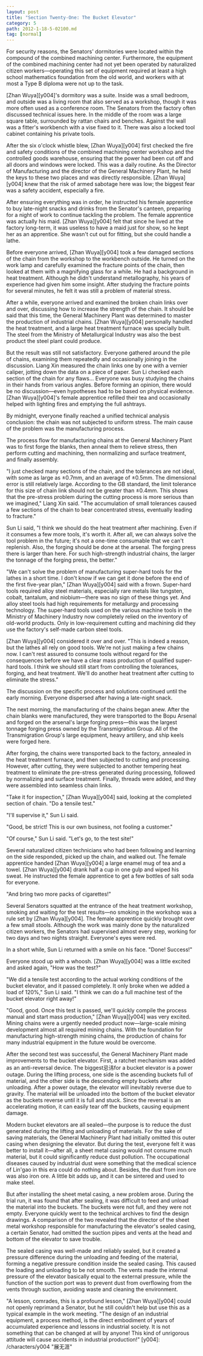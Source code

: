 ```yaml
---
layout: post
title: "Section Twenty-One: The Bucket Elevator"
category: 5
path: 2012-1-18-5-02100.md
tag: [normal]
---
```


For security reasons, the Senators' dormitories were located within the compound of the combined machining center. Furthermore, the equipment of the combined machining center had not yet been operated by naturalized citizen workers—operating this set of equipment required at least a high school mathematics foundation from the old world, and workers with at most a Type B diploma were not up to the task.

[Zhan Wuya][y004]'s dormitory was a suite. Inside was a small bedroom, and outside was a living room that also served as a workshop, though it was more often used as a conference room. The Senators from the factory often discussed technical issues here. In the middle of the room was a large square table, surrounded by rattan chairs and benches. Against the wall was a fitter's workbench with a vise fixed to it. There was also a locked tool cabinet containing his private tools.

After the six o'clock whistle blew, [Zhan Wuya][y004] first checked the fire and safety conditions of the combined machining center workshop and the controlled goods warehouse, ensuring that the power had been cut off and all doors and windows were locked. This was a daily routine. As the Director of Manufacturing and the director of the General Machinery Plant, he held the keys to these two places and was directly responsible. [Zhan Wuya][y004] knew that the risk of armed sabotage here was low; the biggest fear was a safety accident, especially a fire.

After ensuring everything was in order, he instructed his female apprentice to buy late-night snacks and drinks from the Senator's canteen, preparing for a night of work to continue tackling the problem. The female apprentice was actually his maid. [Zhan Wuya][y004] felt that since he lived at the factory long-term, it was useless to have a maid just for show, so he kept her as an apprentice. She wasn't cut out for fitting, but she could handle a lathe.

Before everyone arrived, [Zhan Wuya][y004] took a few damaged sections of the chain from the workshop to the workbench outside. He turned on the work lamp and carefully examined the fracture points of the chain, then looked at them with a magnifying glass for a while. He had a background in heat treatment. Although he didn't understand metallography, his years of experience had given him some insight. After studying the fracture points for several minutes, he felt it was still a problem of material stress.

After a while, everyone arrived and examined the broken chain links over and over, discussing how to increase the strength of the chain. It should be said that this time, the General Machinery Plant was determined to master the production of industrial chains. [Zhan Wuya][y004] personally handled the heat treatment, and a large heat treatment furnace was specially built. The steel from the Ministry of Metallurgical Industry was also the best product the steel plant could produce.

But the result was still not satisfactory. Everyone gathered around the pile of chains, examining them repeatedly and occasionally joining in the discussion. Liang Xin measured the chain links one by one with a vernier caliper, jotting down the data on a piece of paper. Sun Li checked each section of the chain for any flaws... Everyone was busy studying the chains in their hands from various angles. Before forming an opinion, there would be no discussion—even hypotheses had to be based on physical evidence. [Zhan Wuya][y004]'s female apprentice refilled their tea and occasionally helped with lighting fires and emptying the full ashtrays.

By midnight, everyone finally reached a unified technical analysis conclusion: the chain was not subjected to uniform stress. The main cause of the problem was the manufacturing process.

The process flow for manufacturing chains at the General Machinery Plant was to first forge the blanks, then anneal them to relieve stress, then perform cutting and machining, then normalizing and surface treatment, and finally assembly.

"I just checked many sections of the chain, and the tolerances are not ideal, with some as large as ±0.7mm, and an average of ±0.5mm. The dimensional error is still relatively large. According to the GB standard, the limit tolerance for this size of chain link should not be greater than ±0.4mm. This shows that the pre-stress problem during the cutting process is more serious than we imagined," Liang Xin said. "The accumulation of small tolerances caused a few sections of the chain to bear concentrated stress, eventually leading to fracture."

Sun Li said, "I think we should do the heat treatment after machining. Even if it consumes a few more tools, it's worth it. After all, we can always solve the tool problem in the future; it's not a one-time consumable that we can't replenish. Also, the forging should be done at the arsenal. The forging press there is larger than here. For such high-strength industrial chains, the larger the tonnage of the forging press, the better."

"We can't solve the problem of manufacturing super-hard tools for the lathes in a short time. I don't know if we can get it done before the end of the first five-year plan," [Zhan Wuya][y004] said with a frown. Super-hard tools required alloy steel materials, especially rare metals like tungsten, cobalt, tantalum, and niobium—there was no sign of these things yet. And alloy steel tools had high requirements for metallurgy and processing technology. The super-hard tools used on the various machine tools in the Ministry of Machinery Industry now completely relied on the inventory of old-world products. Only in low-requirement cutting and machining did they use the factory's self-made carbon steel tools.

[Zhan Wuya][y004] considered it over and over. "This is indeed a reason, but the lathes all rely on good tools. We're not just making a few chains now. I can't rest assured to consume tools without regard for the consequences before we have a clear mass production of qualified super-hard tools. I think we should still start from controlling the tolerances, forging, and heat treatment. We'll do another heat treatment after cutting to eliminate the stress."

The discussion on the specific process and solutions continued until the early morning. Everyone dispersed after having a late-night snack.

The next morning, the manufacturing of the chains began anew. After the chain blanks were manufactured, they were transported to the Bopu Arsenal and forged on the arsenal's large forging press—this was the largest tonnage forging press owned by the Transmigration Group. All of the Transmigration Group's large equipment, heavy artillery, and ship keels were forged here.

After forging, the chains were transported back to the factory, annealed in the heat treatment furnace, and then subjected to cutting and processing. However, after cutting, they were subjected to another tempering heat treatment to eliminate the pre-stress generated during processing, followed by normalizing and surface treatment. Finally, threads were added, and they were assembled into seamless chain links.

"Take it for inspection," [Zhan Wuya][y004] said, looking at the completed section of chain. "Do a tensile test."

"I'll supervise it," Sun Li said.

"Good, be strict! This is our own business, not fooling a customer."

"Of course," Sun Li said. "Let's go, to the test site!"

Several naturalized citizen technicians who had been following and learning on the side responded, picked up the chain, and walked out. The female apprentice handed [Zhan Wuya][y004] a large enamel mug of tea and a towel. [Zhan Wuya][y004] drank half a cup in one gulp and wiped his sweat. He instructed the female apprentice to get a few bottles of salt soda for everyone.

"And bring two more packs of cigarettes!"

Several Senators squatted at the entrance of the heat treatment workshop, smoking and waiting for the test results—no smoking in the workshop was a rule set by [Zhan Wuya][y004]. The female apprentice quickly brought over a few small stools. Although the work was mainly done by the naturalized citizen workers, the Senators had supervised almost every step, working for two days and two nights straight. Everyone's eyes were red.

In a short while, Sun Li returned with a smile on his face. "Done! Success!"

Everyone stood up with a whoosh. [Zhan Wuya][y004] was a little excited and asked again, "How was the test?"

"We did a tensile test according to the actual working conditions of the bucket elevator, and it passed completely. It only broke when we added a load of 120%," Sun Li said. "I think we can do a full machine test of the bucket elevator right away!"

"Good, good. Once this test is passed, we'll quickly compile the process manual and start mass production," [Zhan Wuya][y004] was very excited. Mining chains were a urgently needed product now—large-scale mining development almost all required mining chains. With the foundation for manufacturing high-strength mining chains, the production of chains for many industrial equipment in the future would be overcome.

After the second test was successful, the General Machinery Plant made improvements to the bucket elevator. First, a ratchet mechanism was added as an anti-reversal device. The biggest忌讳for a bucket elevator is a power outage. During the lifting process, one side is the ascending buckets full of material, and the other side is the descending empty buckets after unloading. After a power outage, the elevator will inevitably reverse due to gravity. The material will be unloaded into the bottom of the bucket elevator as the buckets reverse until it is full and stuck. Since the reversal is an accelerating motion, it can easily tear off the buckets, causing equipment damage.

Modern bucket elevators are all sealed—the purpose is to reduce the dust generated during the lifting and unloading of materials. For the sake of saving materials, the General Machinery Plant had initially omitted this outer casing when designing the elevator. But during the test, everyone felt it was better to install it—after all, a sheet metal casing would not consume much material, but it could significantly reduce dust pollution. The occupational diseases caused by industrial dust were something that the medical science of Lin'gao in this era could do nothing about. Besides, the dust from iron ore was also iron ore. A little bit adds up, and it can be sintered and used to make steel.

But after installing the sheet metal casing, a new problem arose. During the trial run, it was found that after sealing, it was difficult to feed and unload the material into the buckets. The buckets were not full, and they were not empty. Everyone quickly went to the technical archives to find the design drawings. A comparison of the two revealed that the director of the sheet metal workshop responsible for manufacturing the elevator's sealed casing, a certain Senator, had omitted the suction pipes and vents at the head and bottom of the elevator to save trouble.

The sealed casing was well-made and reliably sealed, but it created a pressure difference during the unloading and feeding of the material, forming a negative pressure condition inside the sealed casing. This caused the loading and unloading to be not smooth. The vents made the internal pressure of the elevator basically equal to the external pressure, while the function of the suction port was to prevent dust from overflowing from the vents through suction, avoiding waste and cleaning the environment.

"A lesson, comrades, this is a profound lesson," [Zhan Wuya][y004] could not openly reprimand a Senator, but he still couldn't help but use this as a typical example in the work meeting. "The design of an industrial equipment, a process method, is the direct embodiment of years of accumulated experience and lessons in industrial society. It is not something that can be changed at will by anyone! This kind of unrigorous attitude will cause accidents in industrial production!"
[y004]: /characters/y004 "展无涯"